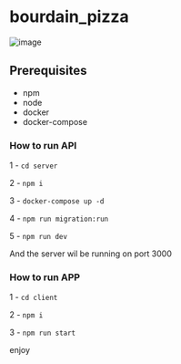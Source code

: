 # bourdain_pizza

![image](https://user-images.githubusercontent.com/37468432/194673469-dc505ad5-2da0-421c-867c-d9ff29cb3d80.png)


## Prerequisites

- npm
- node
- docker
- docker-compose

### How to run API

1 - `cd server`

2 - `npm i`

3 - `docker-compose up -d`

4 - `npm run migration:run`

5 - `npm run dev`

And the server wil be running on port 3000


### How to run APP

1 - `cd client`

2 - `npm i` 

3 - `npm run start`

enjoy
